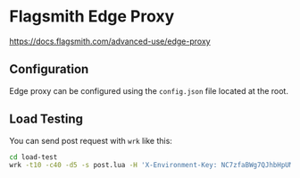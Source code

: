# Flagsmith Edge Proxy

https://docs.flagsmith.com/advanced-use/edge-proxy


## Configuration
Edge proxy can be configured using the `config.json` file located at the root.

## Load Testing

You can send post request with `wrk` like this:

```bash
cd load-test
wrk -t10 -c40 -d5 -s post.lua -H 'X-Environment-Key: NC7zfaBWg7QJhbHpUMs7tv' 'http://localhost:8001/api/v1/identities/?identifier=development_user_123456'
```
